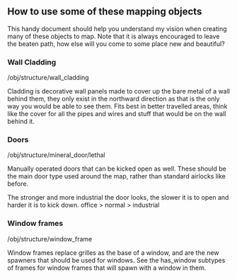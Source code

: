 ## How to use some of these mapping objects

This handy document should help you understand my vision when creating many of
these objects to map.
Note that it is always encouraged to leave the beaten path, how else will you
come to some place new and beautiful?

### Wall Cladding

/obj/structure/wall_cladding

Cladding is decorative wall panels made to cover up the bare metal of a wall
behind them, they only exist in the northward direction as that is the only way
you would be able to see them.
Fits best in better travelled areas, think like the cover for all the pipes
and wires and stuff that would be on the wall behind it.

### Doors

/obj/structure/mineral_door/lethal

Manually operated doors that can be kicked open as well. These should be the
main door type used around the map, rather than standard airlocks like before.

The stronger and more industrial the door looks, the slower it is to open and
harder it is to kick down.
office > normal > industrial

### Window frames

/obj/structure/window_frame

Window frames replace grilles as the base of a window, and are the new spawners
that should be used for windows.
See the has_window subtypes of frames for window frames that will spawn with a
window in them.
